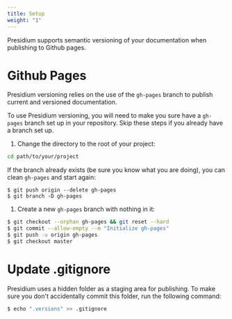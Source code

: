 ```yaml
---
title: Setup
weight: "1"
---
```


Presidium supports semantic versioning of your documentation when publishing to Github pages.

# Github Pages

Presidium versioning relies on the use of the `gh-pages` branch to publish current and versioned documentation.

To use Presidium versioning, you will need to make you sure have a  `gh-pages` branch set up in your repository.
Skip these steps if you already have a branch set up.

1. Change the directory to the root of your project:

  ```sh
cd path/to/your/project
```

  If the branch already exists (be sure you know what you are doing), you can clean `gh-pages` and start again:

  ```
$ git push origin --delete gh-pages
$ git branch -D gh-pages
```

1. Create a new `gh-pages` branch with nothing in it:

  ```sh
$ git checkout --orphan gh-pages && git reset --hard
$ git commit --allow-empty --m "Initialize gh-pages"
$ git push -u origin gh-pages
$ git checkout master
```

# Update .gitignore

Presidium uses a hidden folder as a staging area for publishing. To make sure you don't accidentally commit this folder, run the following command:

```sh
$ echo ".versions" >> .gitignore
```
